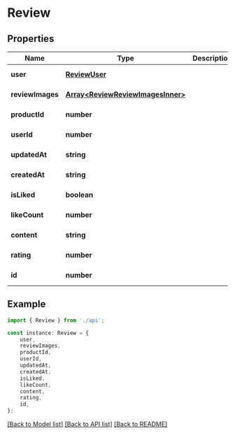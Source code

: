 # Review


## Properties

Name | Type | Description | Notes
------------ | ------------- | ------------- | -------------
**user** | [**ReviewUser**](ReviewUser.md) |  | [default to undefined]
**reviewImages** | [**Array&lt;ReviewReviewImagesInner&gt;**](ReviewReviewImagesInner.md) |  | [default to undefined]
**productId** | **number** |  | [default to undefined]
**userId** | **number** |  | [default to undefined]
**updatedAt** | **string** |  | [default to undefined]
**createdAt** | **string** |  | [default to undefined]
**isLiked** | **boolean** |  | [default to undefined]
**likeCount** | **number** |  | [default to undefined]
**content** | **string** |  | [default to undefined]
**rating** | **number** |  | [default to undefined]
**id** | **number** |  | [default to undefined]

## Example

```typescript
import { Review } from './api';

const instance: Review = {
    user,
    reviewImages,
    productId,
    userId,
    updatedAt,
    createdAt,
    isLiked,
    likeCount,
    content,
    rating,
    id,
};
```

[[Back to Model list]](../README.md#documentation-for-models) [[Back to API list]](../README.md#documentation-for-api-endpoints) [[Back to README]](../README.md)
